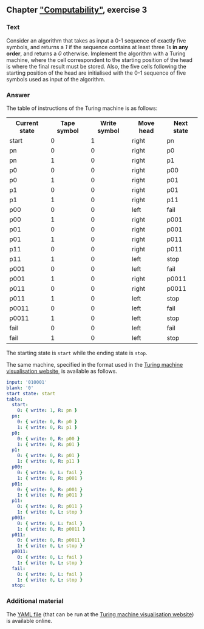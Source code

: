 ## Chapter ["Computability"](https://comp-think.github.io/book/03.pdf), exercise 3

### Text
Consider an algorithm that takes as input a 0-1 sequence of exactly five symbols, and returns a *1* if the sequence contains at least three *1*s **in any order**, and returns a *0* otherwise. Implement the algorithm with a Turing machine, where the cell correspondent to the starting position of the head is where the final result must be stored. Also, the five cells following the starting position of the head are initialised with the 0-1 sequence of five symbols used as input of the algorithm.

### Answer
The table of instructions of the Turing machine is as follows:

<table>
  <tr>
    <th>Current state</th>
    <th>Tape symbol</th>
    <th>Write symbol</th>
    <th>Move head</th>
    <th>Next state</th>
  </tr>
  <tr>
    <td>start</td>
    <td>0</td>
    <td>1</td>
    <td>right</td>
    <td>pn</td>
  </tr>
  <tr>
    <td>pn</td>
    <td>0</td>
    <td>0</td>
    <td>right</td>
    <td>p0</td>
  </tr>
  <tr>
    <td>pn</td>
    <td>1</td>
    <td>0</td>
    <td>right</td>
    <td>p1</td>
  </tr>
  <tr>
    <td>p0</td>
    <td>0</td>
    <td>0</td>
    <td>right</td>
    <td>p00</td>
  </tr>
  <tr>
    <td>p0</td>
    <td>1</td>
    <td>0</td>
    <td>right</td>
    <td>p01</td>
  </tr>
  <tr>
    <td>p1</td>
    <td>0</td>
    <td>0</td>
    <td>right</td>
    <td>p01</td>
  </tr>
  <tr>
    <td>p1</td>
    <td>1</td>
    <td>0</td>
    <td>right</td>
    <td>p11</td>
  </tr>
  <tr>
    <td>p00</td>
    <td>0</td>
    <td>0</td>
    <td>left</td>
    <td>fail</td>
  </tr>
  <tr>
    <td>p00</td>
    <td>1</td>
    <td>0</td>
    <td>right</td>
    <td>p001</td>
  </tr>
  <tr>
    <td>p01</td>
    <td>0</td>
    <td>0</td>
    <td>right</td>
    <td>p001</td>
  </tr>
  <tr>
    <td>p01</td>
    <td>1</td>
    <td>0</td>
    <td>right</td>
    <td>p011</td>
  </tr>
  <tr>
    <td>p11</td>
    <td>0</td>
    <td>0</td>
    <td>right</td>
    <td>p011</td>
  </tr>
  <tr>
    <td>p11</td>
    <td>1</td>
    <td>0</td>
    <td>left</td>
    <td>stop</td>
  </tr>
  <tr>
    <td>p001</td>
    <td>0</td>
    <td>0</td>
    <td>left</td>
    <td>fail</td>
  </tr>
  <tr>
    <td>p001</td>
    <td>1</td>
    <td>0</td>
    <td>right</td>
    <td>p0011</td>
  </tr>
  <tr>
    <td>p011</td>
    <td>0</td>
    <td>0</td>
    <td>right</td>
    <td>p0011</td>
  </tr>
  <tr>
    <td>p011</td>
    <td>1</td>
    <td>0</td>
    <td>left</td>
    <td>stop</td>
  </tr>
  <tr>
    <td>p0011</td>
    <td>0</td>
    <td>0</td>
    <td>left</td>
    <td>fail</td>
  </tr>
  <tr>
    <td>p0011</td>
    <td>1</td>
    <td>0</td>
    <td>left</td>
    <td>stop</td>
  </tr>
  <tr>
    <td>fail</td>
    <td>0</td>
    <td>0</td>
    <td>left</td>
    <td>fail</td>
  </tr>
  <tr>
    <td>fail</td>
    <td>1</td>
    <td>0</td>
    <td>left</td>
    <td>stop</td>
  </tr>
</table>

The starting state is `start` while the ending state is `stop`.

The same machine, specified in the format used in the [Turing machine visualisation website](http://turingmachine.io/), is available as follows.

```yaml
input: '010001'
blank: '0'
start state: start
table:
  start:
    0: { write: 1, R: pn }
  pn:
    0: { write: 0, R: p0 }
    1: { write: 0, R: p1 }
  p0:
    0: { write: 0, R: p00 }
    1: { write: 0, R: p01 }
  p1:
    0: { write: 0, R: p01 }
    1: { write: 0, R: p11 }
  p00:
    0: { write: 0, L: fail }
    1: { write: 0, R: p001 }
  p01:
    0: { write: 0, R: p001 }
    1: { write: 0, R: p011 }
  p11:
    0: { write: 0, R: p011 }
    1: { write: 0, L: stop }
  p001:
    0: { write: 0, L: fail }
    1: { write: 0, R: p0011 }
  p011:
    0: { write: 0, R: p0011 }
    1: { write: 0, L: stop }
  p0011:
    0: { write: 0, L: fail }
    1: { write: 0, L: stop }
  fail:
    0: { write: 0, L: fail }
    1: { write: 0, L: stop }
  stop:
```

### Additional material
The [YAML file](exercise-3.yaml) (that can be run at the  [Turing machine visualisation website](http://turingmachine.io/)) is available online.
